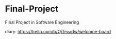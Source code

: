 # Final-Project
Final Project in Software Engineering

diary: https://trello.com/b/OjTevadw/welcome-board



